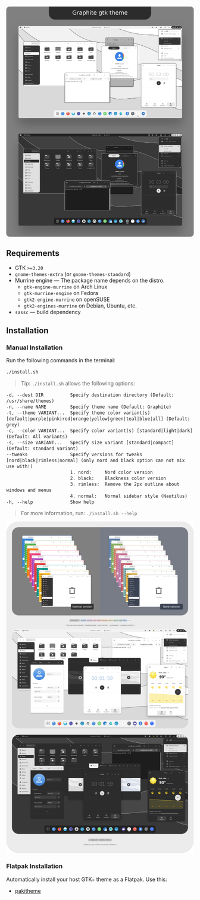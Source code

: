 ![Graphite](preview.png?raw=true)

## Requirements

- GTK `>=3.20`
- `gnome-themes-extra` (or `gnome-themes-standard`)
- Murrine engine — The package name depends on the distro.
  - `gtk-engine-murrine` on Arch Linux
  - `gtk-murrine-engine` on Fedora
  - `gtk2-engine-murrine` on openSUSE
  - `gtk2-engines-murrine` on Debian, Ubuntu, etc.
- `sassc` — build dependency

## Installation

### Manual Installation

Run the following commands in the terminal:

```sh
./install.sh
```

> Tip: `./install.sh` allows the following options:

```
-d, --dest DIR          Specify destination directory (Default: /usr/share/themes)
-n, --name NAME         Specify theme name (Default: Graphite)
-t, --theme VARIANT...  Specify theme color variant(s) [default|purple|pink|red|orange|yellow|green|teal|blue|all] (Default: grey)
-c, --color VARIANT...  Specify color variant(s) [standard|light|dark] (Default: All variants)
-s, --size VARIANT...   Specify size variant [standard|compact] (Default: standard variant)
--tweaks                Specify versions for tweaks [nord|black|rimless|normal] (only nord and black option can not mix use with!)
                        1. nord:     Nord color version
                        2. black:    Blackness color version
                        3. rimless:  Remove the 2px outline about windows and menus
                        4. normal:   Normal sidebar style (Nautilus)
-h, --help              Show help
```

> For more information, run: `./install.sh --help`

![Tweaks](tweaks.png?raw=true)

### Flatpak Installation

Automatically install your host GTK+ theme as a Flatpak. Use this:

- [pakitheme](https://github.com/refi64/pakitheme)
